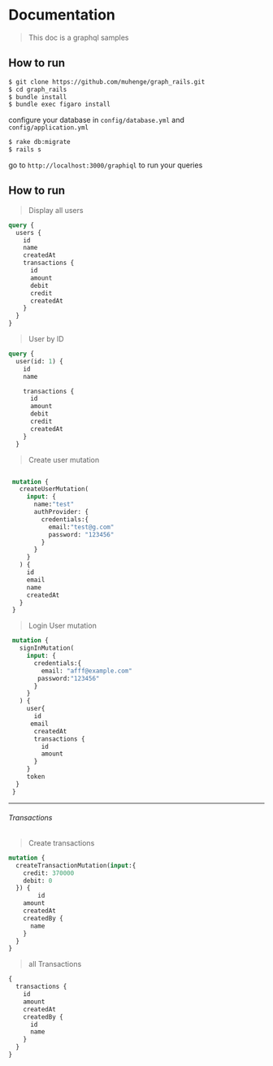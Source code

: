 # Documentation
> This doc is a graphql samples

## How to run

```bash
$ git clone https://github.com/muhenge/graph_rails.git
$ cd graph_rails
$ bundle install
$ bundle exec figaro install
```
configure your database in `config/database.yml` and `config/application.yml`

```bash
$ rake db:migrate
$ rails s
```
go to `http://localhost:3000/graphiql` to run your queries

## How to run

> Display all users

```graphql
query {
  users {
    id
    name
    createdAt
    transactions {
      id
      amount
      debit
      credit
      createdAt
    }
  }
}
```

> User by ID

```graphql
query {
  user(id: 1) {
    id
    name

    transactions {
      id
      amount
      debit
      credit
      createdAt
    }
  }
```

> Create user mutation

```graphql

 mutation {
   createUserMutation(
     input: {
       name:"test"
       authProvider: {
         credentials:{
           email:"test@g.com"
           password: "123456"
         }
       }
     }
   ) {
     id
     email
     name
     createdAt
   }
 }
```

> Login User mutation


```graphql
 mutation {
   signInMutation(
     input: {
       credentials:{
         email: "afff@example.com"
        password:"123456"
       }
     }
   ) {
     user{
       id
      email
       createdAt
       transactions {
         id
         amount
       }
     }
     token
  }
 }

```

---



###### Transactions

> Create transactions



```graphql
mutation {
  createTransactionMutation(input:{
    credit: 370000
    debit: 0
  }) {
		id
    amount
    createdAt
    createdBy {
      name
    }
  }
}
```

> all Transactions


```graphql
{
  transactions {
    id
    amount
    createdAt
    createdBy {
      id
      name
    }
  }
}
```
